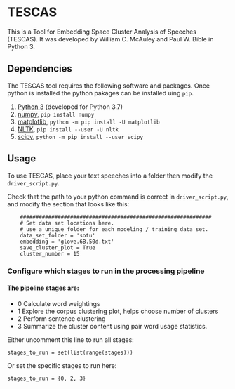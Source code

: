 # TESCAS
This is a Tool for Embedding Space Cluster Analysis of Speeches (TESCAS). It was developed by William C. McAuley and Paul W. Bible in Python 3.

## Dependencies
The TESCAS tool requires the following software and packages. Once python is installed the python pakages can be installed uing `pip`.

1) [Python 3](https://www.python.org/) (developed for Python 3.7)
2) [numpy](https://numpy.org/), `pip install numpy`
3) [matplotlib](https://matplotlib.org//), `python -m pip install -U matplotlib`
4) [NLTK](https://www.nltk.org/), `pip install --user -U nltk`
5) [scipy](https://www.scipy.org/), `python -m pip install --user scipy`

## Usage
To use TESCAS, place your text speeches into a folder then modify the `driver_script.py`.

Check that the path to your python command is correct in `driver_script.py`, and modify the section that looks like this:

```
    #############################################################
    # Set data set locations here.
    # use a unique folder for each modeling / training data set.
    data_set_folder = 'sotu'
    embedding = 'glove.6B.50d.txt'
    save_cluster_plot = True
    cluster_number = 15
```

### Configure which stages to run in the processing pipeline

#### The pipeline stages are:
* 0 Calculate word weightings
* 1 Explore the corpus clustering plot, helps choose number of clusters
* 2 Perform sentence clustering
* 3 Summarize the cluster content using pair word usage statistics.

Either uncomment this line to run all stages:
```
stages_to_run = set(list(range(stages)))
```
Or set the specific stages to run here:
```
stages_to_run = {0, 2, 3}
```

